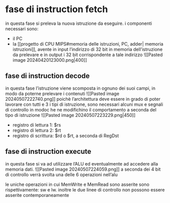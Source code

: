 # fase di instruction fetch
in questa fase si preleva la nuova istruzione da eseguire. i componenti necessari sono:
- il PC
- la [[progetto di CPU MIPS#memoria delle istruzioni, PC, adder| memoria istruzioni]], avente in input l’indirizzo di 32 bit in memoria dell’istruzione da prelevare e in output i 32 bit corrispondente a tale indirizzo
![[Pasted image 20240420123000.png|400]]

## fase di instruction decode
in questa fase l’istruzione viene scomposta in ognuno dei suoi campi, in modo da poterne prelevare i contenuti
![[Pasted image 20240507222740.png]]
poichè l’architettura deve essere in grado di poter lavorare con tutti e 3 i tipi di istruzione, sono necessari alcuni mux e segnali di controllo in modoc he ne modifichino il comportamento a seconda del tipo di istruzione
![[Pasted image 20240507223229.png|450]]
- registro di lettura 1: $rs
- registro di lettura 2: $rt
- registro di scrittura: $rd o $rt, a seconda di RegDst
## fase di instruction execute
in questa fase si va ad utilizzare l’ALU ed eventualmente ad accedere alla memoria dati.
![[Pasted image 20240507224059.png]]
a seconda dei 4 bit di controllo verrà svolta una delle 6 operazioni nell’alu

le uniche operazioni in cui MemWrite e MemRead sono asserite sono rispettivamente: sw e lw. inoltre le due linee di controllo non possono essere asserite contemporaneamente